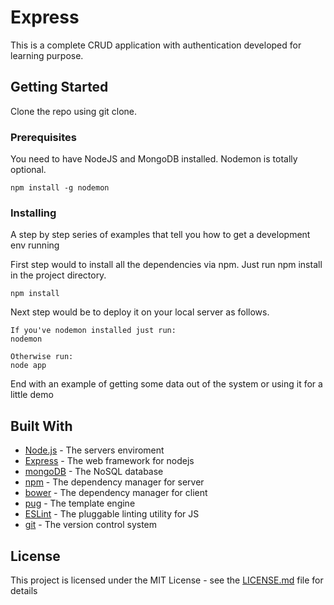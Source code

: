 # Express

This is a complete CRUD application with authentication developed for learning purpose.

## Getting Started

Clone the repo using git clone.

### Prerequisites

You need to have NodeJS and MongoDB installed. Nodemon is totally optional.

```
npm install -g nodemon
```

### Installing

A step by step series of examples that tell you how to get a development env running

First step would to install all the dependencies via npm. Just run npm install in the project directory.

```
npm install
```

Next step would be to deploy it on your local server as follows.

```
If you've nodemon installed just run:
nodemon

Otherwise run:
node app

```

End with an example of getting some data out of the system or using it for a little demo

## Built With

* [Node.js](https://nodejs.org/en/docs/) - The servers enviroment
* [Express](https://expressjs.com/) - The web framework for nodejs
* [mongoDB](https://www.mongodb.com/) - The NoSQL database
* [npm](https://www.npmjs.com/) - The dependency manager for server
* [bower](https://bower.io/) - The dependency manager for client
* [pug](https://pugjs.org/api/getting-started.html) - The template engine
* [ESLint](https://eslint.org/) - The pluggable linting utility for JS
* [git](https://git-scm.com/) - The version control system

## License

This project is licensed under the MIT License - see the [LICENSE.md](LICENSE.md) file for details
